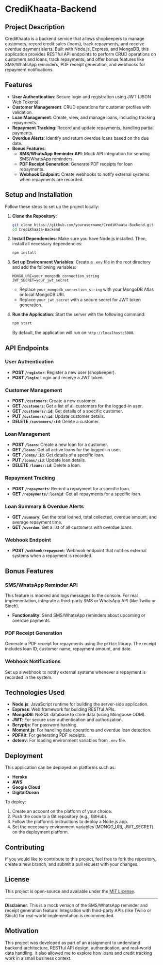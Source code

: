 # CrediKhaata-Backend

## Project Description

CrediKhaata is a backend service that allows shopkeepers to manage customers, record credit sales (loans), track repayments, and receive overdue payment alerts. Built with Node.js, Express, and MongoDB, this application provides RESTful API endpoints to perform CRUD operations on customers and loans, track repayments, and offer bonus features like SMS/WhatsApp reminders, PDF receipt generation, and webhooks for repayment notifications.

## Features

- **User Authentication**: Secure login and registration using JWT (JSON Web Tokens).
- **Customer Management**: CRUD operations for customer profiles with validation.
- **Loan Management**: Create, view, and manage loans, including tracking repayments.
- **Repayment Tracking**: Record and update repayments, handling partial payments.
- **Overdue Alerts**: Identify and return overdue loans based on the due date.
- **Bonus Features**:
  - **SMS/WhatsApp Reminder API**: Mock API integration for sending SMS/WhatsApp reminders.
  - **PDF Receipt Generation**: Generate PDF receipts for loan repayments.
  - **Webhook Endpoint**: Create webhooks to notify external systems when repayments are recorded.

## Setup and Installation

Follow these steps to set up the project locally:

1. **Clone the Repository**:

   ```bash
   git clone https://github.com/yourusername/CrediKhaata-Backend.git
   cd CrediKhaata-Backend
   ```

2. **Install Dependencies**:
   Make sure you have Node.js installed. Then, install all necessary dependencies:

   ```bash
   npm install
   ```

3. **Set up Environment Variables**:
   Create a `.env` file in the root directory and add the following variables:

   ```text
   MONGO_URI=your_mongodb_connection_string
   JWT_SECRET=your_jwt_secret
   ```

   - Replace `your_mongodb_connection_string` with your MongoDB Atlas or local MongoDB URI.
   - Replace `your_jwt_secret` with a secure secret for JWT token generation.

4. **Run the Application**:
   Start the server with the following command:

   ```bash
   npm start
   ```

   By default, the application will run on `http://localhost:5000`.

## API Endpoints

### User Authentication

- **POST `/register`**: Register a new user (shopkeeper).
- **POST `/login`**: Login and receive a JWT token.

### Customer Management

- **POST `/customers`**: Create a new customer.
- **GET `/customers`**: Get a list of all customers for the logged-in user.
- **GET `/customers/:id`**: Get details of a specific customer.
- **PUT `/customers/:id`**: Update customer details.
- **DELETE `/customers/:id`**: Delete a customer.

### Loan Management

- **POST `/loans`**: Create a new loan for a customer.
- **GET `/loans`**: Get all active loans for the logged-in user.
- **GET `/loans/:id`**: Get details of a specific loan.
- **PUT `/loans/:id`**: Update loan details.
- **DELETE `/loans/:id`**: Delete a loan.

### Repayment Tracking

- **POST `/repayments`**: Record a repayment for a specific loan.
- **GET `/repayments/:loanId`**: Get all repayments for a specific loan.

### Loan Summary & Overdue Alerts

- **GET `/summary`**: Get the total loaned, total collected, overdue amount, and average repayment time.
- **GET `/overdue`**: Get a list of all customers with overdue loans.

### Webhook Endpoint

- **POST `/webhook/repayment`**: Webhook endpoint that notifies external systems when a repayment is recorded.

## Bonus Features

### SMS/WhatsApp Reminder API

This feature is mocked and logs messages to the console. For real implementation, integrate a third-party SMS or WhatsApp API (like Twilio or Sinch).

- **Functionality**: Send SMS/WhatsApp reminders about upcoming or overdue payments.

### PDF Receipt Generation

Generate a PDF receipt for repayments using the `pdfkit` library. The receipt includes loan ID, customer name, repayment amount, and date.

### Webhook Notifications

Set up a webhook to notify external systems whenever a repayment is recorded in the system.

## Technologies Used

- **Node.js**: JavaScript runtime for building the server-side application.
- **Express**: Web framework for building RESTful APIs.
- **MongoDB**: NoSQL database to store data (using Mongoose ODM).
- **JWT**: For secure user authentication and authorization.
- **Bcryptjs**: For password hashing.
- **Moment.js**: For handling date operations and overdue loan detection.
- **PDFKit**: For generating PDF receipts.
- **dotenv**: For loading environment variables from `.env` file.

## Deployment

This application can be deployed on platforms such as:

- **Heroku**
- **AWS**
- **Google Cloud**
- **DigitalOcean**

To deploy:

1. Create an account on the platform of your choice.
2. Push the code to a Git repository (e.g., GitHub).
3. Follow the platform’s instructions to deploy a Node.js app.
4. Set the necessary environment variables (MONGO_URI, JWT_SECRET) on the deployment platform.

## Contributing

If you would like to contribute to this project, feel free to fork the repository, create a new branch, and submit a pull request with your changes.

## License

This project is open-source and available under the [MIT License](LICENSE).

---

**Disclaimer**: This is a mock version of the SMS/WhatsApp reminder and receipt generation feature. Integration with third-party APIs (like Twilio or Sinch) for real-world implementation is recommended.

## Motivation

This project was developed as part of an assignment to understand backend architecture, RESTful API design, authentication, and real-world data handling. It also allowed me to explore how loans and credit tracking work in a small business context.
